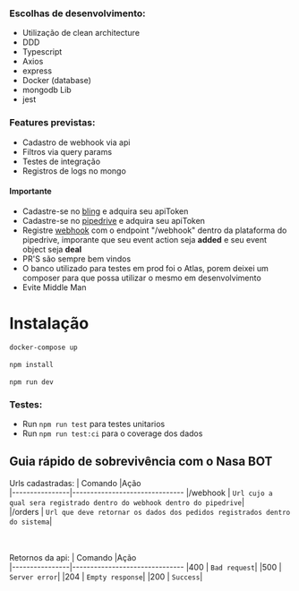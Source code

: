 
### Escolhas de desenvolvimento:

- Utilização de clean architecture
- DDD
- Typescript
- Axios
- express
- Docker (database)
- mongodb Lib
- jest



### Features previstas:

- Cadastro de webhook via api
- Filtros via query params
- Testes de integração
- Registros de logs no mongo

#### Importante
- Cadastre-se no [bling](https://suporte.ideris.com.br/portal/pt/kb/articles/como-obter-token-bling) e adquira seu apiToken
- Cadastre-se no [pipedrive](https://pipedrive.readme.io/docs/how-to-find-the-api-token") e adquira seu apiToken
- Registre [webhook](https://pipedrive.readme.io/docs/guide-for-webhooks) com o endpoint "/webhook" dentro da plataforma do pipedrive, imporante que seu event action seja **added** e seu event object seja **deal** 
- PR'S são sempre bem vindos
- O banco utilizado para testes em prod foi o Atlas, porem deixei um composer para que possa utilizar o mesmo em desenvolvimento
- Evite Middle Man


# Instalação
``
docker-compose up
``
<br><br>
``
npm install
``<br><br>
``
npm run dev
``
<br>


### Testes:
- Run `npm run test` para testes unitarios 
- Run `npm run test:ci` para o coverage dos dados


## Guia rápido de sobrevivência com o Nasa BOT

Urls cadastradas:
|    Comando     |Ação                           
|----------------|-------------------------------
|/webhook | `Url cujo a qual sera registrado dentro do webhook dentro do pipedrive`|            
|/orders  | `Url que deve retornar os dados dos pedidos registrados dentro do sistema`|

<br><br>
Retornos da api:
|    Comando     |Ação                           
|----------------|-------------------------------
|400 | `Bad request`|
|500 | `Server error`|
|204  | `Empty response`|
|200  | `Success`|






